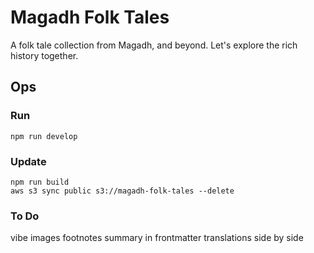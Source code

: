 # Magadh Folk Tales

A folk tale collection from Magadh, and beyond. Let's explore the rich history together.

## Ops
### Run
```
npm run develop
```

### Update
```
npm run build
aws s3 sync public s3://magadh-folk-tales --delete
```

### To Do
vibe images
footnotes
summary in frontmatter
translations side by side